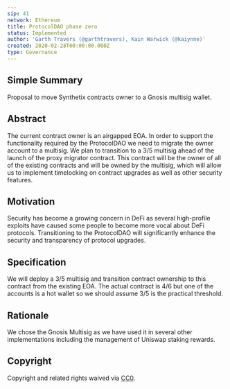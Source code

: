 ```yaml
---
sip: 41
network: Ethereum
title: ProtocolDAO phase zero
status: Implemented
author: 'Garth Travers (@garthtravers), Kain Warwick (@kaiynne)'
created: 2020-02-28T00:00:00.000Z
type: Governance
---
```

## Simple Summary

Proposal to move Synthetix contracts owner to a Gnosis multisig wallet. 

## Abstract

The current contract owner is an airgapped EOA. In order to support the functionality required by the ProtocolDAO we need to migrate the owner account to a multisig. We plan to transition to a 3/5 multisig ahead of the launch of the proxy migrator contract. This contract will be the owner of all of the existing contracts and will be owned by the multisig, which will allow us to implement timelocking on contract upgrades as well as other security features.

## Motivation

Security has become a growing concern in DeFi as several high-profile exploits have caused some people to become more vocal about DeFi protocols. Transitioning to the ProtocolDAO will significantly enhance the security and transparency of protocol upgrades.

## Specification

We will deploy a 3/5 multisig and transition contract ownership to this contract from the existing EOA. The actual contract is 4/6 but one of the accounts is a hot wallet so we should assume 3/5 is the practical threshold.

## Rationale

We chose the Gnosis Multisig as we have used it in several other implementations including the management of Uniswap staking rewards. 

## Copyright

Copyright and related rights waived via [CC0](https://creativecommons.org/publicdomain/zero/1.0/).